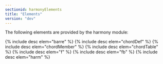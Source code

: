 ```yaml
---
sectionid: harmonyElements
title: "Elements"
version: "dev"
---
```


The following elements are provided by the harmony module:



{% include desc elem="barre" %}
{% include desc elem="chordDef" %}
{% include desc elem="chordMember" %}
{% include desc elem="chordTable" %}
{% include desc elem="f" %}
{% include desc elem="fb" %}
{% include desc elem="harm" %}




